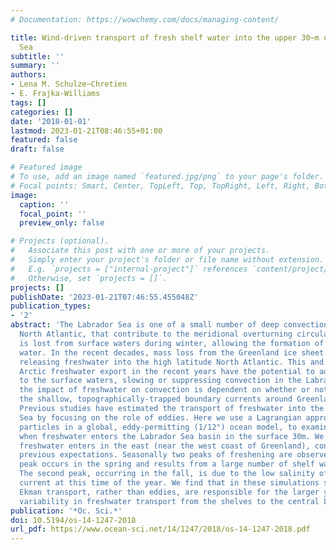 ```yaml
---
# Documentation: https://wowchemy.com/docs/managing-content/

title: Wind-driven transport of fresh shelf water into the upper 30~m of the Labrador
  Sea
subtitle: ''
summary: ''
authors:
- Lena M. Schulze~Chretien
- E. Frajka-Williams
tags: []
categories: []
date: '2018-01-01'
lastmod: 2023-01-21T08:46:55+01:00
featured: false
draft: false

# Featured image
# To use, add an image named `featured.jpg/png` to your page's folder.
# Focal points: Smart, Center, TopLeft, Top, TopRight, Left, Right, BottomLeft, Bottom, BottomRight.
image:
  caption: ''
  focal_point: ''
  preview_only: false

# Projects (optional).
#   Associate this post with one or more of your projects.
#   Simply enter your project's folder or file name without extension.
#   E.g. `projects = ["internal-project"]` references `content/project/deep-learning/index.md`.
#   Otherwise, set `projects = []`.
projects: []
publishDate: '2023-01-21T07:46:55.455048Z'
publication_types:
- '2'
abstract: 'The Labrador Sea is one of a small number of deep convection sites in the
  North Atlantic, that contribute to the meridional overturning circulation. Buoyancy
  is lost from surface waters during winter, allowing the formation of dense deep
  water. In the recent decades, mass loss from the Greenland ice sheet has accelerated,
  releasing freshwater into the high latitude North Atlantic. This and the enhanced
  Arctic freshwater export in the recent years have the potential to add buoyancy
  to the surface waters, slowing or suppressing convection in the Labrador Sea. However,
  the impact of freshwater on convection is dependent on whether or not it can escape
  the shallow, topographically-trapped boundary currents around Greenland and Labrador.
  Previous studies have estimated the transport of freshwater into the central Labrador
  Sea by focusing on the role of eddies. Here we use a Lagrangian approach, tracking
  particles in a global, eddy-permitting (1/12°) ocean model, to examine where and
  when freshwater enters the Labrador Sea basin in the surface 30m. We find that most
  freshwater enters in the east (near the west coast of Greenland), consistent with
  previous expectations. Seasonally two peaks of freshening are observed. The first
  peak occurs in the spring and results from a large number of shelf water particles.
  The second peak, occurring in the fall, is due to the low salinity of the West Greenland
  current at this time of the year. We find that in these simulations surface wind-driven
  Ekman transport, rather than eddies, are responsible for the larger year-to-year
  variability in freshwater transport from the shelves to the central Labrador Sea. '
publication: '*Oc. Sci.*'
doi: 10.5194/os-14-1247-2018
url_pdf: https://www.ocean-sci.net/14/1247/2018/os-14-1247-2018.pdf
---
```

